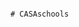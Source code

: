                                                                                           # CASAschools
